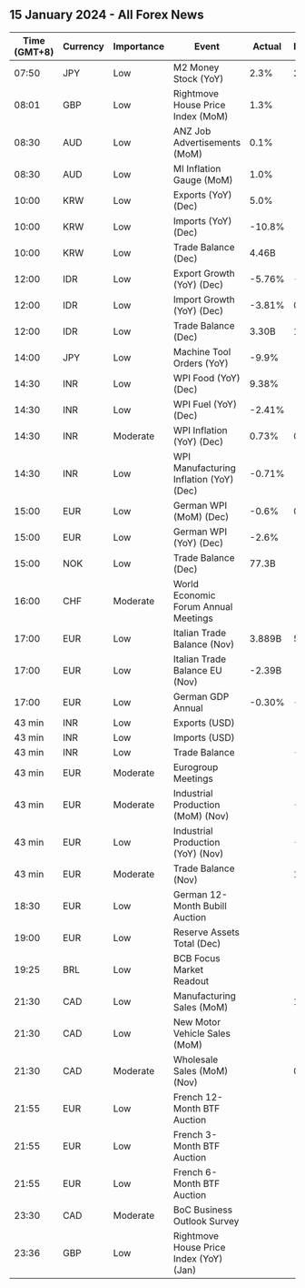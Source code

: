 ## 15 January 2024 - All Forex News

| Time (GMT+8) | Currency | Importance | Event | Actual | Forecast | Previous |
|------|----------|------------|-------|--------|----------|----------|
| 07:50 | JPY | Low | M2 Money Stock (YoY) | 2.3% | 2.2% | 2.3% |
| 08:01 | GBP | Low | Rightmove House Price Index (MoM) | 1.3% |  | -1.9% |
| 08:30 | AUD | Low | ANZ Job Advertisements (MoM) | 0.1% |  | -5.1% |
| 08:30 | AUD | Low | MI Inflation Gauge (MoM) | 1.0% |  | 0.3% |
| 10:00 | KRW | Low | Exports (YoY) (Dec) | 5.0% |  | 5.1% |
| 10:00 | KRW | Low | Imports (YoY) (Dec) | -10.8% |  | -10.8% |
| 10:00 | KRW | Low | Trade Balance (Dec) | 4.46B |  | 4.48B |
| 12:00 | IDR | Low | Export Growth (YoY) (Dec) | -5.76% | -8.10% | -8.56% |
| 12:00 | IDR | Low | Import Growth (YoY) (Dec) | -3.81% | 0.40% | 3.29% |
| 12:00 | IDR | Low | Trade Balance (Dec) | 3.30B | 1.92B | 2.41B |
| 14:00 | JPY | Low | Machine Tool Orders (YoY) | -9.9% |  | -13.6% |
| 14:30 | INR | Low | WPI Food (YoY) (Dec) | 9.38% |  | 8.18% |
| 14:30 | INR | Low | WPI Fuel (YoY) (Dec) | -2.41% |  | -4.61% |
| 14:30 | INR | Moderate | WPI Inflation (YoY) (Dec) | 0.73% | 0.90% | 0.26% |
| 14:30 | INR | Low | WPI Manufacturing Inflation (YoY) (Dec) | -0.71% |  | -0.64% |
| 15:00 | EUR | Low | German WPI (MoM) (Dec) | -0.6% | 0.2% | -0.2% |
| 15:00 | EUR | Low | German WPI (YoY) (Dec) | -2.6% |  | -3.6% |
| 15:00 | NOK | Low | Trade Balance (Dec) | 77.3B |  | 79.3B |
| 16:00 | CHF | Moderate | World Economic Forum Annual Meetings |  |  |  |
| 17:00 | EUR | Low | Italian Trade Balance (Nov) | 3.889B | 5.200B | 4.732B |
| 17:00 | EUR | Low | Italian Trade Balance EU (Nov) | -2.39B |  | -0.65B |
| 17:00 | EUR | Low | German GDP Annual | -0.30% | -0.30% | 1.90% |
| 43 min | INR | Low | Exports (USD) |  |  | 33.90B |
| 43 min | INR | Low | Imports (USD) |  |  | 54.48B |
| 43 min | INR | Low | Trade Balance |  | -21.00B | -20.58B |
| 43 min | EUR | Moderate | Eurogroup Meetings |  |  |  |
| 43 min | EUR | Moderate | Industrial Production (MoM) (Nov) |  | -0.3% | -0.7% |
| 43 min | EUR | Low | Industrial Production (YoY) (Nov) |  | -5.9% | -6.6% |
| 43 min | EUR | Moderate | Trade Balance (Nov) |  | 11.2B | 11.1B |
| 18:30 | EUR | Low | German 12-Month Bubill Auction |  |  | 3.565% |
| 19:00 | EUR | Low | Reserve Assets Total (Dec) |  |  | 1,145.50B |
| 19:25 | BRL | Low | BCB Focus Market Readout |  |  |  |
| 21:30 | CAD | Low | Manufacturing Sales (MoM) |  | 1.0% | -2.8% |
| 21:30 | CAD | Low | New Motor Vehicle Sales (MoM) |  |  | 151.1K |
| 21:30 | CAD | Moderate | Wholesale Sales (MoM) (Nov) |  | 0.8% | -0.5% |
| 21:55 | EUR | Low | French 12-Month BTF Auction |  |  | 3.341% |
| 21:55 | EUR | Low | French 3-Month BTF Auction |  |  | 3.844% |
| 21:55 | EUR | Low | French 6-Month BTF Auction |  |  | 3.766% |
| 23:30 | CAD | Moderate | BoC Business Outlook Survey |  |  |  |
| 23:36 | GBP | Low | Rightmove House Price Index (YoY) (Jan) |  |  | -1.1% |

